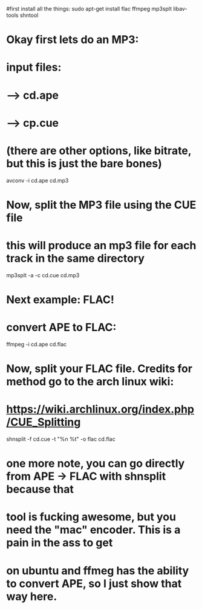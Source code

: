 #first install all the things:
sudo apt-get install flac ffmpeg mp3splt libav-tools shntool

# Okay first lets do an MP3:
# input files:
#   --> cd.ape
#   --> cp.cue
# (there are other options, like bitrate, but this is just the bare bones)
avconv -i cd.ape cd.mp3

# Now, split the MP3 file using the CUE file
# this will produce an mp3 file for each track in the same directory
mp3splt -a -c cd.cue cd.mp3

# Next example: FLAC!
# convert APE to FLAC:
ffmpeg -i cd.ape cd.flac

# Now, split your FLAC file. Credits for method go to the arch linux wiki:
# https://wiki.archlinux.org/index.php/CUE_Splitting
shnsplit -f cd.cue -t "%n %t" -o flac cd.flac 

# one more note, you can go directly from APE -> FLAC with shnsplit because that
# tool is fucking awesome, but you need the "mac" encoder. This is a pain in the ass to get
# on ubuntu and ffmeg has the ability to convert APE, so I just show that way here. 